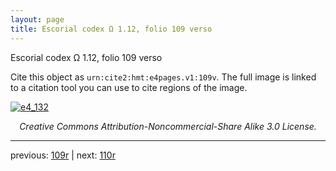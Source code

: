 ```yaml
---
layout: page
title: Escorial codex Ω 1.12, folio 109 verso
---
```


Escorial codex Ω 1.12, folio 109 verso

Cite this object as `urn:cite2:hmt:e4pages.v1:109v`.  The full image is linked to a citation tool you can use to cite regions of the image.

[![e4_132](http://www.homermultitext.org/iipsrv?IIIF=/project/homer/pyramidal/deepzoom/hmt/e4img/2017a/e4_132.tif/full/800,/0/default.jpg)](http://www.homermultitext.org/ict2/?urn=urn:cite2:hmt:e4img.2017a:e4_132) 

<p style="text-align: center; font-style: italic;">Creative Commons Attribution-Noncommercial-Share Alike 3.0 License.</p>

---

previous: [109r](../109r/) | next: [110r](../110r/)